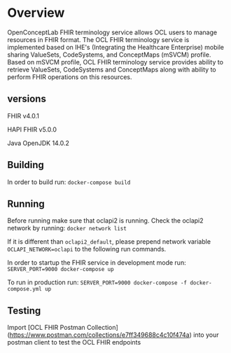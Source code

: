 # Overview

OpenConceptLab FHIR terminology service allows OCL users to manage resources in FHIR format. The OCL FHIR terminology service is implemented based on IHE's (Integrating the Healthcare Enterprise) mobile sharing ValueSets, CodeSystems, and ConceptMaps (mSVCM) profile. Based on mSVCM profile, OCL FHIR terminology service provides ability to retrieve ValueSets, CodeSystems and ConceptMaps along with ability to perform FHIR operations on this resources.

## versions
FHIR        v4.0.1

HAPI FHIR   v5.0.0

Java        OpenJDK 14.0.2

## Building

In order to build run: `docker-compose build`

## Running

Before running make sure that oclapi2 is running. Check the oclapi2 network by running: `docker network list`

If it is different than `oclapi2_default`, please prepend network variable `OCLAPI_NETWORK=oclapi` to the following run commands.

In order to startup the FHIR service in development mode run: `SERVER_PORT=9000 docker-compose up`

To run in production run: `SERVER_PORT=9000 docker-compose -f docker-compose.yml up`

## Testing
Import [OCL FHIR Postman Collection] (https://www.postman.com/collections/e7ff349688c4c10f474a) into your postman client to test the OCL FHIR endpoints 

